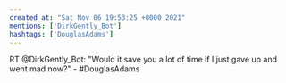 ```yaml
---
created_at: "Sat Nov 06 19:53:25 +0000 2021"
mentions: ['DirkGently_Bot']
hashtags: ['DouglasAdams']
---
```


RT @DirkGently_Bot: "Would it save you a lot of time if I just gave up and went mad now?" - #DouglasAdams